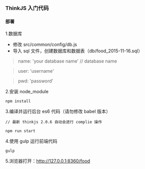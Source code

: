 ### ThinkJS 入门代码

#### 部署

1.数据库

- 修改 src/common/config/db.js
- 导入 sql 文件，创建数据库和数据表（db/food_2015-11-16.sql）

> name: 'your database name' // database name

> user: 'username'

> pwd: 'password'

2.安装 node_module

	npm install

3.编译并运行后台 es6 代码（请勿修改 babel 版本）

	// 最新 thinkjs 2.0.6 自动会进行 complie 操作

	npm run start

4.使用 gulp 运行前端代码

	gulp


5.浏览器打开：http://127.0.0.1:8360/food